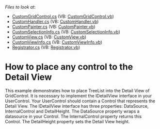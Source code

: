 <!-- default file list -->
*Files to look at*:

* [CustomGridControl.cs](./CS/GridControlDetailView/CustomGrid/CustomGridControl.cs) (VB: [CustomGridControl.vb](./VB/GridControlDetailView/CustomGrid/CustomGridControl.vb))
* [CustomHandler.cs](./CS/GridControlDetailView/CustomGrid/CustomHandler.cs) (VB: [CustomHandler.vb](./VB/GridControlDetailView/CustomGrid/CustomHandler.vb))
* [CustomPainter.cs](./CS/GridControlDetailView/CustomGrid/CustomPainter.cs) (VB: [CustomPainter.vb](./VB/GridControlDetailView/CustomGrid/CustomPainter.vb))
* [CustomSelectionInfo.cs](./CS/GridControlDetailView/CustomGrid/CustomSelectionInfo.cs) (VB: [CustomSelectionInfo.vb](./VB/GridControlDetailView/CustomGrid/CustomSelectionInfo.vb))
* [CustomView.cs](./CS/GridControlDetailView/CustomGrid/CustomView.cs) (VB: [CustomView.vb](./VB/GridControlDetailView/CustomGrid/CustomView.vb))
* [CustomViewInfo.cs](./CS/GridControlDetailView/CustomGrid/CustomViewInfo.cs) (VB: [CustomViewInfo.vb](./VB/GridControlDetailView/CustomGrid/CustomViewInfo.vb))
* [Registrator.cs](./CS/GridControlDetailView/CustomGrid/Registrator.cs) (VB: [Registrator.vb](./VB/GridControlDetailView/CustomGrid/Registrator.vb))
<!-- default file list end -->
# How to place any control to the Detail View


<p>This example demonstrates how to place TreeList into the Detail View of GridControl. It is necessary to implement the IDetailView interface in your UserControl. Your UserControl should contain a Control that represents the Detail View. The IDetailView interface has three properties: DataSource, InternalControl and DetailHeight. The DataSource property wraps a datasource in your Control. The InternalControl property returns this Control. The DetailHeight property sets the Detail View height.</p>

<br/>


